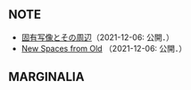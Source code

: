 
## NOTE

* [固有写像とその周辺](proper-map.md)（2021-12-06: 公開．）
* [New Spaces from Old](nsfo.md) （2021-12-06: 公開．）

## MARGINALIA